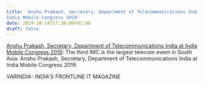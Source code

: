 ```yaml
---
title: 'Anshu Prakash, Secretary, Department of Telecommunications India at
India Mobile Congress 2019'
date: 2019-10-14T17:30:00+01:00
draft: false
---
```


[Anshu Prakash, Secretary, Department of Telecommunications India at India Mobile Congress 2019](https://varindia.com/vedio/anshu-prakash-secretary-department-of-telecommunications-india-at-india-mobile-congress-2019#.XaSipwIkKxo.blogger): The third IMC is the largest telecom event in South Asia: Anshu Prakash, Secretary, Department of Telecommunications India at India Mobile Congress 2019  
  
VARINDIA- INDIA'S FRONTLINE IT MAGAZINE